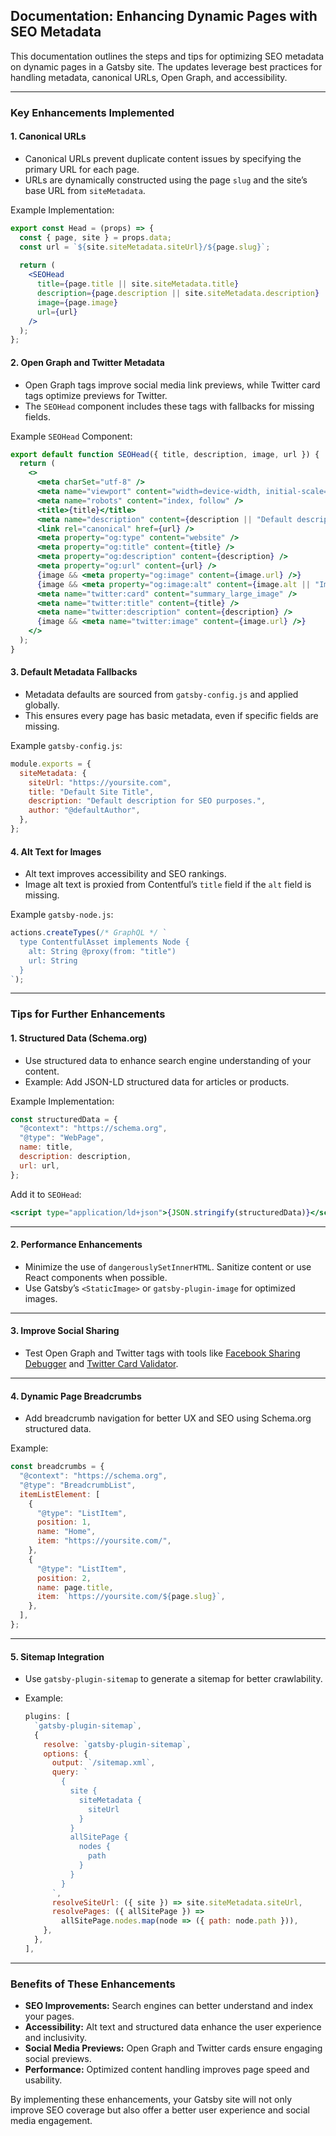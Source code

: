 ## Documentation: Enhancing Dynamic Pages with SEO Metadata

This documentation outlines the steps and tips for optimizing SEO metadata on dynamic pages in a Gatsby site. The updates leverage best practices for handling metadata, canonical URLs, Open Graph, and accessibility.

---

### **Key Enhancements Implemented**

#### **1. Canonical URLs**

- Canonical URLs prevent duplicate content issues by specifying the primary URL for each page.
- URLs are dynamically constructed using the page `slug` and the site’s base URL from `siteMetadata`.

Example Implementation:

```jsx
export const Head = (props) => {
  const { page, site } = props.data;
  const url = `${site.siteMetadata.siteUrl}/${page.slug}`;
  
  return (
    <SEOHead
      title={page.title || site.siteMetadata.title}
      description={page.description || site.siteMetadata.description}
      image={page.image}
      url={url}
    />
  );
};
```

#### **2. Open Graph and Twitter Metadata**

- Open Graph tags improve social media link previews, while Twitter card tags optimize previews for Twitter.
- The `SEOHead` component includes these tags with fallbacks for missing fields.

Example `SEOHead` Component:

```jsx
export default function SEOHead({ title, description, image, url }) {
  return (
    <>
      <meta charSet="utf-8" />
      <meta name="viewport" content="width=device-width, initial-scale=1.0" />
      <meta name="robots" content="index, follow" />
      <title>{title}</title>
      <meta name="description" content={description || "Default description"} />
      <link rel="canonical" href={url} />
      <meta property="og:type" content="website" />
      <meta property="og:title" content={title} />
      <meta property="og:description" content={description} />
      <meta property="og:url" content={url} />
      {image && <meta property="og:image" content={image.url} />}
      {image && <meta property="og:image:alt" content={image.alt || "Image"} />}
      <meta name="twitter:card" content="summary_large_image" />
      <meta name="twitter:title" content={title} />
      <meta name="twitter:description" content={description} />
      {image && <meta name="twitter:image" content={image.url} />}
    </>
  );
}
```

#### **3. Default Metadata Fallbacks**

- Metadata defaults are sourced from `gatsby-config.js` and applied globally.
- This ensures every page has basic metadata, even if specific fields are missing.

Example `gatsby-config.js`:

```javascript
module.exports = {
  siteMetadata: {
    siteUrl: "https://yoursite.com",
    title: "Default Site Title",
    description: "Default description for SEO purposes.",
    author: "@defaultAuthor",
  },
};
```

#### **4. Alt Text for Images**

- Alt text improves accessibility and SEO rankings.
- Image alt text is proxied from Contentful’s `title` field if the `alt` field is missing.

Example `gatsby-node.js`:

```javascript
actions.createTypes(/* GraphQL */ `
  type ContentfulAsset implements Node {
    alt: String @proxy(from: "title")
    url: String
  }
`);
```

---

### **Tips for Further Enhancements**

#### **1. Structured Data (Schema.org)**

- Use structured data to enhance search engine understanding of your content.
- Example: Add JSON-LD structured data for articles or products.

Example Implementation:

```jsx
const structuredData = {
  "@context": "https://schema.org",
  "@type": "WebPage",
  name: title,
  description: description,
  url: url,
};
```

Add it to `SEOHead`:

```jsx
<script type="application/ld+json">{JSON.stringify(structuredData)}</script>
```

---

#### **2. Performance Enhancements**

- Minimize the use of `dangerouslySetInnerHTML`. Sanitize content or use React components when possible.
- Use Gatsby’s `<StaticImage>` or `gatsby-plugin-image` for optimized images.

---

#### **3. Improve Social Sharing**

- Test Open Graph and Twitter tags with tools like [Facebook Sharing Debugger](https://developers.facebook.com/tools/debug/) and [Twitter Card Validator](https://cards-dev.twitter.com/validator).

---

#### **4. Dynamic Page Breadcrumbs**

- Add breadcrumb navigation for better UX and SEO using Schema.org structured data.

Example:

```jsx
const breadcrumbs = {
  "@context": "https://schema.org",
  "@type": "BreadcrumbList",
  itemListElement: [
    {
      "@type": "ListItem",
      position: 1,
      name: "Home",
      item: "https://yoursite.com/",
    },
    {
      "@type": "ListItem",
      position: 2,
      name: page.title,
      item: `https://yoursite.com/${page.slug}`,
    },
  ],
};
```

---

#### **5. Sitemap Integration**

- Use `gatsby-plugin-sitemap` to generate a sitemap for better crawlability.
- Example:

  ```javascript
  plugins: [
    `gatsby-plugin-sitemap`,
    {
      resolve: `gatsby-plugin-sitemap`,
      options: {
        output: `/sitemap.xml`,
        query: `
          {
            site {
              siteMetadata {
                siteUrl
              }
            }
            allSitePage {
              nodes {
                path
              }
            }
          }
        `,
        resolveSiteUrl: ({ site }) => site.siteMetadata.siteUrl,
        resolvePages: ({ allSitePage }) =>
          allSitePage.nodes.map(node => ({ path: node.path })),
      },
    },
  ],
  ```

---

### **Benefits of These Enhancements**

- **SEO Improvements:** Search engines can better understand and index your pages.
- **Accessibility:** Alt text and structured data enhance the user experience and inclusivity.
- **Social Media Previews:** Open Graph and Twitter cards ensure engaging social previews.
- **Performance:** Optimized content handling improves page speed and usability.

By implementing these enhancements, your Gatsby site will not only improve SEO coverage but also offer a better user experience and social media engagement.
